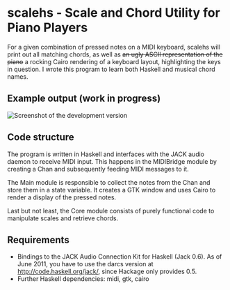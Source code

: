 scalehs - Scale and Chord Utility for Piano Players
===================================================

For a given combination of pressed notes on a MIDI keyboard, scalehs will
print out all matching chords, as well as ~~an ugly ASCII representation of
the piano~~ a rocking Cairo rendering of a keyboard layout, highlighting the
keys in question. I wrote this program to learn both Haskell and musical chord
names.

Example output (work in progress)
---------------------------------

![Screenshot of the development version](screenshot.jpg "Screenshot")

Code structure
--------------

The program is written in Haskell and interfaces with the JACK audio daemon to
receive MIDI input. This happens in the MIDIBridge module by creating a Chan
and subsequently feeding MIDI messages to it.

The Main module is responsible to collect the notes from the Chan and store
them in a state variable. It creates a GTK window and uses Cairo to render a
display of the pressed notes.

Last but not least, the Core module consists of purely functional code to
manipulate scales and retrieve chords.

Requirements
------------

 * Bindings to the JACK Audio Connection Kit for Haskell (Jack 0.6). As of
   June 2011, you have to use the darcs version at
   http://code.haskell.org/jack/, since Hackage only provides 0.5.
 * Further Haskell dependencies: midi, gtk, cairo
